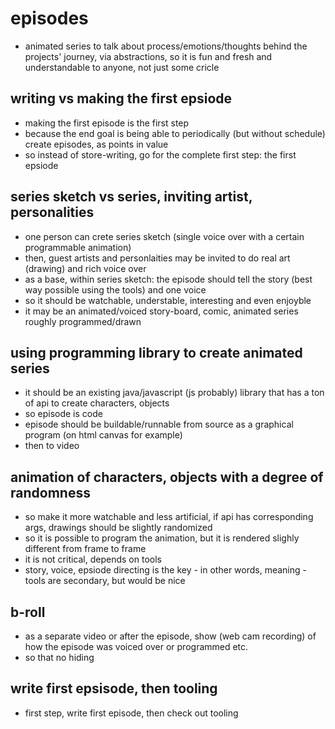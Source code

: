 # episodes

- animated series to talk about process/emotions/thoughts behind the projects' journey, via abstractions, so it is fun and fresh and understandable to anyone, not just some cricle

## writing vs making the first epsiode

- making the first episode is the first step
- because the end goal is being able to periodically (but without schedule) create episodes, as points in value
- so instead of store-writing, go for the complete first step: the first epsiode

## series sketch vs series, inviting artist, personalities

- one person can crete series sketch (single voice over with a certain programmable animation)
- then, guest artists and personlaities may be invited to do real art (drawing) and rich voice over 
- as a base, within series sketch: the episode should tell the story (best way possible using the tools) and one voice
- so it should be watchable, understable, interesting and even enjoyble
- it may be an animated/voiced story-board, comic, animated series roughly programmed/drawn

## using programming library to create animated series

- it should be an existing java/javascript (js probably) library that has a ton of api to create characters, objects
- so episode is code
- episode should be buildable/runnable from source as a graphical program (on html canvas for example)
- then to video

## animation of characters, objects with a degree of randomness

- so make it more watchable and less artificial, if api has corresponding args, drawings should be slightly randomized
- so it is possible to program the animation, but it is rendered slighly different from frame to frame
- it is not critical, depends on tools
- story, voice, epsiode directing is the key - in other words, meaning - tools  are secondary, but would be nice

## b-roll

- as a separate video or after the episode, show (web cam recording) of how the episode was voiced over or programmed etc.
- so that no hiding

## write first epsisode, then tooling

- first step, write first episode, then check out tooling